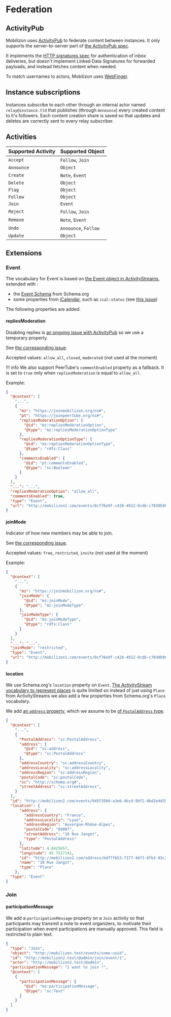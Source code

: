 # Federation

## ActivityPub

Mobilizon uses [ActivityPub](http://activitypub.rocks/) to federate content between instances. It only supports the server-to-server part of [the ActivityPub spec](https://www.w3.org/TR/activitypub/).

It implements the [HTTP signatures spec](https://tools.ietf.org/html/draft-cavage-http-signatures-12) for authentication of inbox deliveries, but doesn't implement Linked Data Signatures for forwarded payloads, and instead fetches content when needed.

To match usernames to actors, Mobilizon uses [WebFinger](https://tools.ietf.org/html/rfc7033).

## Instance subscriptions

Instances subscribe to each other through an internal actor named `relay@instance.tld` that publishes (through `Announce`) every created content to it's followers. Each content creation share is saved so that updates and deletes are correctly sent to every relay subscriber.

## Activities

Supported Activity | Supported Object
------------ | -------------
`Accept` | `Follow`, `Join`  
`Announce` | `Object`
`Create` | `Note`, `Event`
`Delete` | `Object`
`Flag` | `Object`
`Follow` | `Object`
`Join` | `Event`
`Reject` | `Follow`, `Join`
`Remove` | `Note`, `Event`
`Undo` | `Announce`, `Follow`
`Update` | `Object`  

## Extensions

### Event

The vocabulary for Event is based on [the Event object in ActivityStreams](https://www.w3.org/TR/activitystreams-vocabulary/#dfn-event), extended with :

* the [Event Schema](https://schema.org/Event) from Schema.org
* some properties from [iCalendar](https://tools.ietf.org/html/rfc5545), such as `ical:status` (see [this issue](https://framagit.org/framasoft/mobilizon/issues/320))

The following properties are added.

#### repliesModeration

Disabling replies is [an ongoing issue with ActivityPub](https://github.com/w3c/activitypub/issues/319) so we use a temporary property.

See [the corresponding issue](https://framagit.org/framasoft/mobilizon/issues/321).

Accepted values: `allow_all`, `closed`, `moderated` (not used at the moment)

!!! info
    We also support PeerTube's `commentEnabled` property as a fallback. It is set to `true` only when `repliesModeration` is equal to `allow_all`.

Example:
```json
{
  "@context": [
    "...",
    {
      "mz": "https://joinmobilizon.org/ns#",
      "pt": "https://joinpeertube.org/ns#",
      "repliesModerationOption": {
        "@id": "mz:repliesModerationOption",
        "@type": "mz:repliesModerationOptionType"
      },
      "repliesModerationOptionType": {
        "@id": "mz:repliesModerationOptionType",
        "@type": "rdfs:Class"
      },
      "commentsEnabled": {
        "@id": "pt:commentsEnabled",
        "@type": "sc:Boolean"
      }
    }
  ],
  "...": "...",
  "repliesModerationOption": "allow_all",
  "commentsEnabled": true,
  "type": "Event",
  "url": "http://mobilizon1.com/events/8cf76e9f-c426-4912-9cd6-c7030b969611"
}
```


#### joinMode

Indicator of how new members may be able to join.

See [the corresponding issue](https://framagit.org/framasoft/mobilizon/issues/321).

Accepted values: `free`, `restricted`, `invite` (not used at the moment)

Example:
```json
{
  "@context": [
    "...",
    {
      "mz": "https://joinmobilizon.org/ns#",
      "joinMode": {
        "@id": "mz:joinMode",
        "@type": "mz:joinModeType"
      },
      "joinModeType": {
        "@id": "mz:joinModeType",
        "@type": "rdfs:Class"
      }
    }
  ],
  "...": "...",
  "joinMode": "restricted",
  "type": "Event",
  "url": "http://mobilizon1.com/events/8cf76e9f-c426-4912-9cd6-c7030b969611"
}
```

#### location

We use Schema.org's `location` property on `Event`.
[The ActivityStream vocabulary to represent places](https://www.w3.org/TR/activitystreams-vocabulary/#places) is quite limited so instead of just using `Place` from ActivityStreams we also add a few properties from Schema.org's `Place` vocabulary.

We add [an `address` property](https://schema.org/address), which we assume to be [of `PostalAddress` type](https://schema.org/PostalAddress).

```json
{
  "@context": [
    "...",
    {
      "PostalAddress": "sc:PostalAddress",
      "address": {
        "@id": "sc:address",
        "@type": "sc:PostalAddress"
      },
      "addressCountry": "sc:addressCountry",
      "addressLocality": "sc:addressLocality",
      "addressRegion": "sc:addressRegion",
      "postalCode": "sc:postalCode",
      "sc": "http://schema.org#",
      "streetAddress": "sc:streetAddress",
    }
  ],
  "id": "http://mobilizon2.com/events/945f350d-a3e6-4bcd-9bf2-0bd2e4d353c5",
  "location": {
      "address": {
        "addressCountry": "France",
        "addressLocality": "Lyon",
        "addressRegion": "Auvergne-Rhône-Alpes",
        "postalCode": "69007",
        "streetAddress": "10 Rue Jangot",
        "type": "PostalAddress"
      },
      "latitude": 4.8425657,
      "longitude": 45.7517141,
      "id": "http://mobilizon2.com/address/bdf7fb53-7177-46f3-8fb3-93c25a802522",
      "name": "10 Rue Jangot",
      "type": "Place"
    },
  "type": "Event"
}
```

### Join

#### participationMessage

We add a `participationMessage` property on a `Join` activity so that participants may transmit a note to event organizers, to motivate their participation when event participations are manually approved. This field is restricted to plain text.

```json
{
  "type": "Join",
  "object": "http://mobilizon.test/events/some-uuid",
  "id": "http://mobilizon2.test/@admin/join/event/1",
  "actor": "http://mobilizon2.test/@admin",
  "participationMessage": "I want to join !",
  "@context": [
    {
      "participationMessage": {
        "@id": "mz:participationMessage",
        "@type": "sc:Text"
      }
    }
  ]
}
```